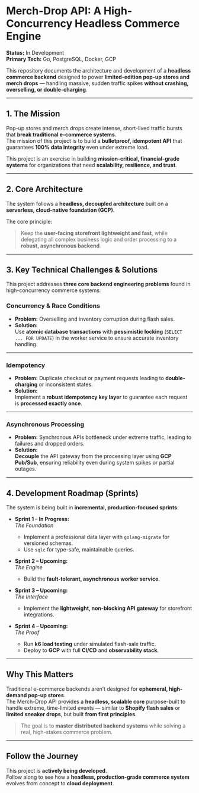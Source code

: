 # Merch-Drop API: A High-Concurrency Headless Commerce Engine

**Status:** In Development  
**Primary Tech:** Go, PostgreSQL, Docker, GCP

This repository documents the architecture and development of a **headless commerce backend** designed to power **limited-edition pop-up stores and merch drops** — handling massive, sudden traffic spikes **without crashing, overselling, or double-charging**.

---

## 1. The Mission
Pop-up stores and merch drops create intense, short-lived traffic bursts that **break traditional e-commerce systems**.  
The mission of this project is to build a **bulletproof, idempotent API** that guarantees **100% data integrity** even under extreme load.

This project is an exercise in building **mission-critical, financial-grade systems** for organizations that need **scalability, resilience, and trust**.

---

## 2. Core Architecture
The system follows a **headless, decoupled architecture** built on a **serverless, cloud-native foundation (GCP)**.

The core principle:
> Keep the **user-facing storefront lightweight and fast**, while delegating all complex business logic and order processing to a **robust, asynchronous backend**.

---

## 3. Key Technical Challenges & Solutions

This project addresses **three core backend engineering problems** found in high-concurrency commerce systems:

### **Concurrency & Race Conditions**
- **Problem:** Overselling and inventory corruption during flash sales.
- **Solution:**  
  Use **atomic database transactions** with **pessimistic locking** (`SELECT ... FOR UPDATE`) in the worker service to ensure accurate inventory handling.

---

### **Idempotency**
- **Problem:** Duplicate checkout or payment requests leading to **double-charging** or inconsistent states.
- **Solution:**  
  Implement a **robust idempotency key layer** to guarantee each request is **processed exactly once**.

---

### **Asynchronous Processing**
- **Problem:** Synchronous APIs bottleneck under extreme traffic, leading to failures and dropped orders.
- **Solution:**  
  **Decouple** the API gateway from the processing layer using **GCP Pub/Sub**, ensuring reliability even during system spikes or partial outages.

---

## 4. Development Roadmap (Sprints)

The system is being built in **incremental, production-focused sprints**:

- **Sprint 1 – In Progress:**  
  *The Foundation*
    - Implement a professional data layer with `golang-migrate` for versioned schemas.
    - Use `sqlc` for type-safe, maintainable queries.

- **Sprint 2 – Upcoming:**  
  *The Engine*
    - Build the **fault-tolerant, asynchronous worker service**.

- **Sprint 3 – Upcoming:**  
  *The Interface*
    - Implement the **lightweight, non-blocking API gateway** for storefront integrations.

- **Sprint 4 – Upcoming:**  
  *The Proof*
    - Run **k6 load testing** under simulated flash-sale traffic.
    - Deploy to **GCP** with full **CI/CD** and **observability stack**.

---

## Why This Matters
Traditional e-commerce backends aren’t designed for **ephemeral, high-demand pop-up stores**.  
The Merch-Drop API provides a **headless, scalable core** purpose-built to handle extreme, time-limited events — similar to **Shopify flash sales** or **limited sneaker drops**, but built **from first principles**.

> The goal is to **master distributed backend systems** while solving a real, high-stakes commerce problem.

---

## Follow the Journey
This project is **actively being developed**.  
Follow along to see how a **headless, production-grade commerce system** evolves from concept to **cloud deployment**.
